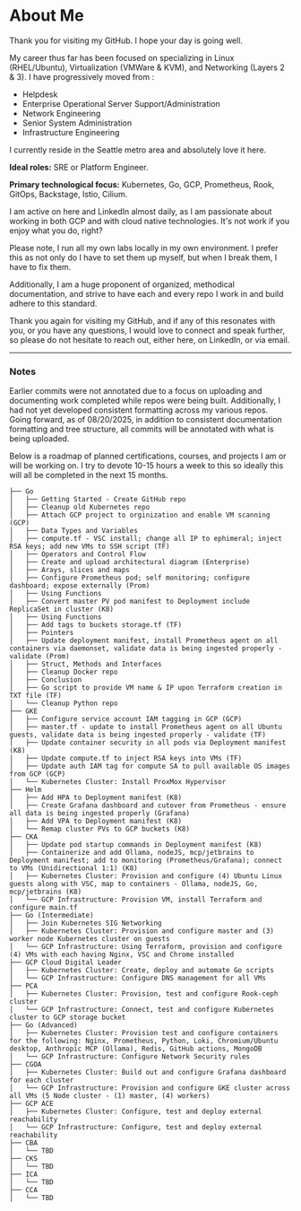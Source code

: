 # About Me

Thank you for visiting my GitHub. I hope your day is going well.

My career thus far has been focused on specializing in Linux (RHEL/Ubuntu), Virtualization (VMWare & KVM), and Networking (Layers 2 & 3). I have progressively moved from :

- Helpdesk
- Enterprise Operational Server Support/Administration
- Network Engineering
- Senior System Administration
- Infrastructure Engineering

I currently reside in the Seattle metro area and absolutely love it here.

**Ideal roles:** SRE or Platform Engineer.

**Primary technological focus:** Kubernetes, Go, GCP, Prometheus, Rook, GitOps, Backstage, Istio, Cilium.

I am active on here and LinkedIn almost daily, as I am passionate about working in both GCP and with cloud native technologies. It's not work if you enjoy what you do, right?

Please note, I run all my own labs locally in my own environment. I prefer this as not only do I have to set them up myself, but when I break them, I have to fix them. 

Additionally, I am a huge proponent of organized, methodical documentation, and strive to have each and every repo I work in and build adhere to this standard.

Thank you again for visiting my GitHub, and if any of this resonates with you, or you have any questions, I would love to connect and speak further, so please do not hesitate to reach out, either here, on LinkedIn, or via email.

---

### Notes
Earlier commits were not annotated due to a focus on uploading and documenting work completed while repos were being built. Additionally, I had not yet developed consistent formatting across my various repos. 
Going forward, as of 08/20/2025, in addition to consistent documentation formatting and tree structure, all commits will be annotated with what is being uploaded.

Below is a roadmap of planned certifications, courses, and projects I am or will be working on. I try to devote 10-15 hours a week to this so ideally this will all be completed in the next 15 months.

```
├── Go 
│   ├── Getting Started - Create GitHub repo
│   ├── Cleanup old Kubernetes repo
│   ├── Attach GCP project to orginization and enable VM scanning (GCP)
│   ├── Data Types and Variables
│   ├── compute.tf - VSC install; change all IP to ephimeral; inject RSA keys; add new VMs to SSH script (TF)
│   ├── Operators and Control Flow
│   ├── Create and upload architectural diagram (Enterprise)
│   ├── Arays, slices and maps
│   ├── Configure Prometheus pod; self monitoring; configure dashboard; expose externally (Prom)
│   ├── Using Functions
│   ├── Convert master PV pod manifest to Deployment include ReplicaSet in cluster (K8)
│   ├── Using Functions
│   ├── Add tags to buckets storage.tf (TF)
│   ├── Pointers
│   ├── Update deployment manifest, install Prometheus agent on all containers via daemonset, validate data is being ingested properly - validate (Prom)
│   ├── Struct, Methods and Interfaces
│   ├── Cleanup Docker repo
│   ├── Conclusion
│   ├── Go script to provide VM name & IP upon Terraform creation in TXT file (TF)
│   └── Cleanup Python repo
├── GKE
│   ├── Configure service account IAM tagging in GCP (GCP)
│   ├── master.tf - update to install Prometheus agent on all Ubuntu guests, validate data is being ingested properly - validate (TF)
│   ├── Update container security in all pods via Deployment manifest (K8)
│   ├── Update compute.tf to inject RSA keys into VMs (TF)
│   ├── Update auth IAM tag for compute SA to pull available OS images from GCP (GCP)
│   └── Kubernetes Cluster: Install ProxMox Hypervisor
├── Helm
│   ├── Add HPA to Deployment manifest (K8)
│   ├── Create Grafana dashboard and cutover from Prometheus - ensure all data is being ingested properly (Grafana)
│   ├── Add VPA to Deployment manifest (K8)
│   └── Remap cluster PVs to GCP buckets (K8)
├── CKA
│   ├── Update pod startup commands in Deployment manifest (K8)
│   ├── Containerize and add Ollama, nodeJS, mcp/jetbrains to Deployment manifest; add to monitoring (Prometheus/Grafana); connect to VMs (Unidirectional 1:1) (K8)
│   ├── Kubernetes Cluster: Provision and configure (4) Ubuntu Linux guests along with VSC, map to containers - Ollama, nodeJS, Go, mcp/jetbrains (K8)
│   └── GCP Infrastructure: Provision VM, install Terraform and configure main.tf
├── Go (Intermediate)
│   ├── Join Kubernetes SIG Networking
│   ├── Kubernetes Cluster: Provision and configure master and (3) worker node Kubernetes cluster on guests 
│   └── GCP Infrastructure: Using Terraform, provision and configure (4) VMs with each having Nginx, VSC and Chrome installed
├── GCP Cloud Digital Leader
│   ├── Kubernetes Cluster: Create, deploy and automate Go scripts
│   └── GCP Infrastructure: Configure DNS management for all VMs
├── PCA
│   ├── Kubernetes Cluster: Provision, test and configure Rook-ceph cluster
│   └── GCP Infrastructure: Connect, test and configure Kubernetes cluster to GCP storage bucket
├── Go (Advanced)
│   ├── Kubernetes Cluster: Provision test and configure containers for the following: Nginx, Prometheus, Python, Loki, Chromium/Ubuntu desktop, Anthropic MCP (Ollama), Redis, GitHub actions, MongoDB 
│   └── GCP Infrastructure: Configure Network Security rules
├── CGOA
│   ├── Kubernetes Cluster: Build out and configure Grafana dashboard for each cluster 
│   └── GCP Infrastructure: Provision and configure GKE cluster across all VMs (5 Node cluster - (1) master, (4) workers)
├── GCP ACE
│   ├── Kubernetes Cluster: Configure, test and deploy external reachability
│   └── GCP Infrastructure: Configure, test and deploy external reachability
├── CBA
│   └── TBD
├── CKS
│   └── TBD
├── ICA
│   └── TBD
├── CCA
│   └── TBD
